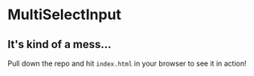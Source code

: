 MultiSelectInput
=================

## It's kind of a mess...

Pull down the repo and hit `index.html` in your browser to see it in action!
